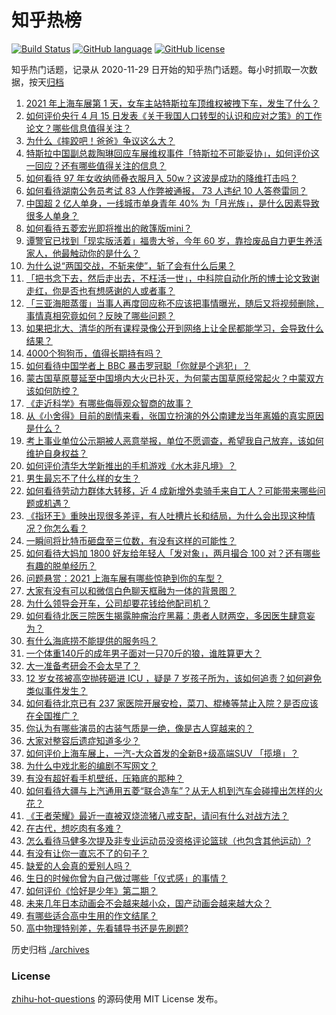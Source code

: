# 知乎热榜
[![Build Status](https://github.com/ToWeLong/zhihu-hot-questions/workflows/CI/badge.svg)](https://github.com/ToWeLong/zhihu-hot-questions/actions)
[![GitHub language](https://img.shields.io/badge/language-golang-orange.svg)](https://golang.org/)
[![GitHub license](https://img.shields.io/github/license/ToWeLong/zhihu-hot-questions)](https://github.com/ToWeLong/zhihu-hot-questions/blob/main/LICENSE)

知乎热门话题，记录从 2020-11-29 日开始的知乎热门话题。每小时抓取一次数据，按天[归档](./archives)

<!-- BEGIN -->

1. [2021 年上海车展第 1 天，女车主站特斯拉车顶维权被拽下车，发生了什么？](https://www.zhihu.com/question/455406617)
1. [如何评价央行 4 月 15 日发表《关于我国人口转型的认识和应对之策》的工作论文？哪些信息值得关注？](https://www.zhihu.com/question/454707268)
1. [为什么《摔跤吧！爸爸》争议这么大？](https://www.zhihu.com/question/59143980)
1. [特斯拉中国副总裁陶琳回应车展维权事件「特斯拉不可能妥协」，如何评价这一回应？还有哪些值得关注的信息？](https://www.zhihu.com/question/455463789)
1. [如何看待 97 年女收纳师叠衣服月入 50w？这波是成功的降维打击吗？](https://www.zhihu.com/question/455070489)
1. [如何看待湖南公务员考试 83 人作弊被通报， 73 人违纪 10 人答卷雷同？](https://www.zhihu.com/question/455385801)
1. [中国超 2 亿人单身，一线城市单身青年 40% 为「月光族」，是什么因素导致很多人单身？](https://www.zhihu.com/question/455221140)
1. [如何看待五菱宏光即将推出的敞篷版mini？](https://www.zhihu.com/question/454644028)
1. [谭警官已找到「现实版活着」福贵大爷，今年 60 岁，靠捡废品自力更生养活家人，他最触动你的是什么？](https://www.zhihu.com/question/455238539)
1. [为什么说“两国交战，不斩来使”，斩了会有什么后果？](https://www.zhihu.com/question/454952758)
1. [「把书念下去，然后走出去，不枉活一世」，中科院自动化所的博士论文致谢走红，你是否也有想感谢的人或者事？](https://www.zhihu.com/question/455398283)
1. [「三亚海胆蒸蛋」当事人再度回应称不应该把事情曝光，随后又将视频删除，事情真相究竟如何？反映了哪些问题？](https://www.zhihu.com/question/454884733)
1. [如果把北大、清华的所有课程录像公开到网络上让全民都能学习，会导致什么结果？](https://www.zhihu.com/question/452873548)
1. [4000个狗狗币，值得长期持有吗？](https://www.zhihu.com/question/443701759)
1. [如何看待中国学者上 BBC 暴击罗冠聪「你就是个逃犯」？](https://www.zhihu.com/question/455394361)
1. [蒙古国草原蔓延至中国境内大火已扑灭，为何蒙古国草原经常起火？中蒙双方该如何防控？](https://www.zhihu.com/question/455376851)
1. [《走近科学》有哪些侮辱观众智商的故事？](https://www.zhihu.com/question/290071247)
1. [从《小舍得》目前的剧情来看，张国立扮演的外公南建龙当年离婚的真实原因是什么？](https://www.zhihu.com/question/454804930)
1. [考上事业单位公示期被人恶意举报，单位不愿调查，希望我自己放弃，该如何维护自身权益？](https://www.zhihu.com/question/452842138)
1. [如何评价清华大学新推出的手机游戏《水木非凡境》？](https://www.zhihu.com/question/455214409)
1. [男生最忘不了什么样的女生？](https://www.zhihu.com/question/320387789)
1. [如何看待劳动力群体大转移，近 4 成新增外卖骑手来自工人？可能带来哪些问题或机遇？](https://www.zhihu.com/question/455381061)
1. [《指环王》重映出现很多差评，有人吐槽片长和结局，为什么会出现这种情况？你怎么看？](https://www.zhihu.com/question/455365229)
1. [一瞬间将比特币砸盘至三位数，有没有这样的可能性？](https://www.zhihu.com/question/448209627)
1. [如何看待大妈加 1800 好友给年轻人「发对象」，两月撮合 100 对？还有哪些有趣的脱单经历？](https://www.zhihu.com/question/455424382)
1. [问题悬赏：2021 上海车展有哪些惊艳到你的车型？](https://www.zhihu.com/question/453724325)
1. [大家有没有可以和微信白色聊天框融为一体的背景图？](https://www.zhihu.com/question/379486356)
1. [为什么领导会开车，公司却要花钱给他配司机？](https://www.zhihu.com/question/449593335)
1. [如何看待北医三院医生揭露肿瘤治疗黑幕：患者人财两空，多因医生肆意妄为？](https://www.zhihu.com/question/455342717)
1. [有什么海底捞不能提供的服务吗？](https://www.zhihu.com/question/47485839)
1. [一个体重140斤的成年男子面对一只70斤的狼，谁胜算更大？](https://www.zhihu.com/question/453423217)
1. [大一准备考研会不会太早了？](https://www.zhihu.com/question/307998976)
1. [12 岁女孩被高空抛砖砸进 ICU ，疑是 7 岁孩子所为，该如何追责？如何避免类似事件发生？](https://www.zhihu.com/question/455406501)
1. [如何看待北京已有 237 家医院开展安检，菜刀、棍棒等禁止入院？是否应该在全国推广？](https://www.zhihu.com/question/455397190)
1. [你认为有哪些演员的古装气质是一绝，像是古人穿越来的？](https://www.zhihu.com/question/452974122)
1. [大家对整容后遗症知道多少？](https://www.zhihu.com/question/63984175)
1. [如何评价上海车展上，一汽-大众首发的全新B+级高端SUV 「揽境」？](https://www.zhihu.com/question/455405114)
1. [为什么中戏北影的编剧不写网文？](https://www.zhihu.com/question/269065874)
1. [有没有超好看手机壁纸，压箱底的那种？](https://www.zhihu.com/question/453445916)
1. [如何看待大疆与上汽通用五菱“联合造车”？从无人机到汽车会碰撞出怎样的火花？](https://www.zhihu.com/question/455473314)
1. [《王者荣耀》最近一直被双烧流猪八戒支配，请问有什么对战方法？](https://www.zhihu.com/question/454638174)
1. [在古代，想吃肉有多难？](https://www.zhihu.com/question/455059520)
1. [怎么看待马健多次提及非专业运动员没资格评论篮球（也包含其他运动）?](https://www.zhihu.com/question/455263225)
1. [有没有让你一直忘不了的句子？](https://www.zhihu.com/question/453824043)
1. [缺爱的人会真的爱别人吗？](https://www.zhihu.com/question/429147970)
1. [生日的时候你曾为自己做过哪些「仪式感」的事情？](https://www.zhihu.com/question/455004562)
1. [如何评价《恰好是少年》第二期？](https://www.zhihu.com/question/455307841)
1. [未来几年日本动画会不会越来越小众，国产动画会越来越大众？](https://www.zhihu.com/question/454476805)
1. [有哪些适合高中生用的作文结尾？](https://www.zhihu.com/question/451347131)
1. [高中物理特别差，先看辅导书还是先刷题?](https://www.zhihu.com/question/375722639)

<!-- END -->

历史归档 [./archives](./archives)


### License
[zhihu-hot-questions](https://github.com/towelong/zhihu-hot-questions) 的源码使用 MIT License 发布。